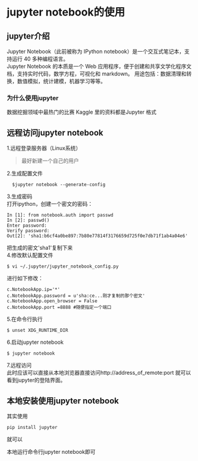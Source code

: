 # jupyter notebook的使用

## jupyter介绍
Jupyter Notebook（此前被称为 IPython notebook）是一个交互式笔记本，支持运行 40 多种编程语言。  
Jupyter Notebook 的本质是一个 Web 应用程序，便于创建和共享文学化程序文档，支持实时代码，数学方程，可视化和 markdown。 用途包括：数据清理和转换，数值模拟，统计建模，机器学习等等。

### 为什么使用jupyter
数据挖掘领域中最热门的比赛 Kaggle 里的资料都是Jupyter 格式


## 远程访问jupyter notebook
1.远程登录服务器（Linux系统）  
> 最好新建一个自己的用户  

2.生成配置文件  

```
  $jupyter notebook --generate-config	
```  

3.生成密码  
打开ipython，创建一个密文的密码：

```
In [1]: from notebook.auth import passwd
In [2]: passwd()
Enter password: 
Verify password: 
Out[2]: 'sha1:b6cf4a0be897:7b80e77814f3176659d725f0e7db71f1ab4a04e6'
```

把生成的密文'sha1'复制下来  
4.修改默认配置文件

```
$ vi ~/.jupyter/jupyter_notebook_config.py 
```

进行如下修改：

```
c.NotebookApp.ip='*'
c.NotebookApp.password = u'sha:ce...刚才复制的那个密文'
c.NotebookApp.open_browser = False
c.NotebookApp.port =8888 #随便指定一个端口
```
5.在命令行执行

```
$ unset XDG_RUNTIME_DIR
```
6.启动jupyter notebook  

```
$ jupyter notebook
```

7.远程访问  
此时应该可以直接从本地浏览器直接访问http://address_of_remote:port 就可以看到jupyter的登陆界面。

## 本地安装使用jupyter notebook

其实使用

```
pip install jupyter
```
就可以

本地运行命令行jupyter notebook即可

